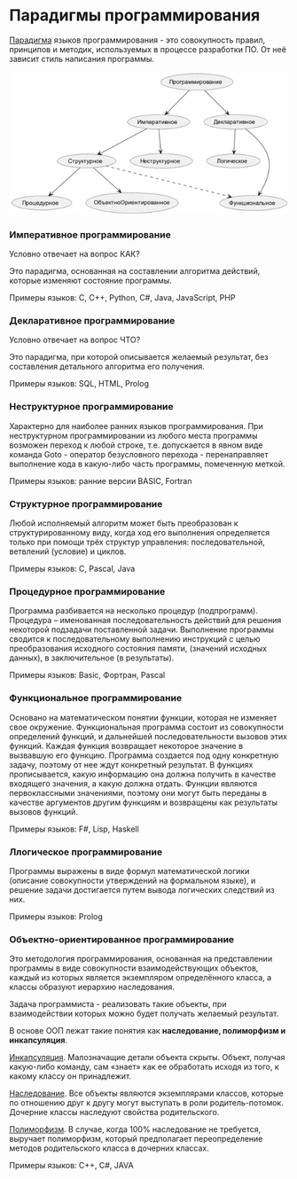 # Парадигмы программирования

<u>Парадигма</u> языков программирования - это совокупность правил, принципов и методик, используемых в процессе разработки ПО. От неё 
зависит стиль написания программы.

![diagramJPG.jpg](diagramJPG.jpg)

### Императивное программирование
Условно отвечает на вопрос КАК? <br>

Это парадигма, основанная на составлении алгоритма действий, которые изменяют состояние программы. <br>

Примеры языков: C, C++, Python, C#, Java, JavaScript, PHP


### Декларативное программирование 
Условно отвечает на вопрос ЧТО? <br>

Это парадигма, при которой описывается желаемый результат, без составления детального алгоритма его получения. <br>

Примеры языков: SQL, HTML, Prolog

### Неструктурное программирование 
Характерно для наиболее ранних языков программирования. При неструктурном программировании из любого места программы возможен переход к любой 
строке, т.е. допускается в явном виде команда Goto - оператор безусловного перехода - перенаправляет выполнение кода в какую-либо часть программы, 
помеченную меткой.

Примеры языков: ранние версии BASIC, Fortran

### Структурное программирование
Любой исполняемый алгоритм может быть преобразован к структурированному виду, когда ход его выполнения 
определяется только при помощи трёх структур управления: последовательной, ветвлений (условие) и циклов. 

Примеры языков: C, Pascal, Java

### Процедурное программирование
Программа разбивается на несколько процедур (подпрограмм). Процедура – именованная последовательность действий для 
решения некоторой подзадачи поставленной задачи. Выполнение программы сводится к последовательному выполнению инструкций с целью преобразования исходного состояния памяти, (значений исходных данных), в заключительное (в результаты).

Примеры языков: Basic, Фортран, Pascal

### Функциональное программирование
Основано на математическом понятии функции, которая не изменяет свое окружение. Функциональная программа 
состоит из совокупности определений функций, и дальнейшей последовательности вызовов этих функций. Каждая функция возвращает некоторое значение в 
вызвавшую его функцию. Программа создается под одну конкретную задачу, поэтому от нее ждут конкретный результат. В функциях прописывается, какую информацию она должна получить в качестве входящего значения, а какую должна отдать. Функции являются первоклассными значениями, поэтому они могут быть переданы в качестве аргументов другим функциям и возвращены как результаты вызовов функций.

Примеры языков: F#, Lisp, Haskell

### Ллогическое программирование
Программы выражены в виде формул математической логики (описание совокупности утверждений на формальном языке), и 
решение задачи достигается путем вывода логических следствий из них.

Примеры языков: Prolog

### Объектно-ориентированное программирование
Это методология программирования, основанная на представлении программы в виде совокупности взаимодействующих объектов, каждый из которых является 
экземпляром определённого класса, а классы образуют иерархию наследования.  

Задача программиста - реализовать такие объекты, при взаимодействии которых можно будет получать желаемый результат.

В основе ООП лежат такие понятия как **наследование, полиморфизм и инкапсуляция**.

<u>Инкапсуляция</u>. Малозначащие детали объекта скрыты. Объект, получая какую-либо команду, сам «знает» как ее обработать исходя 
из того, к какому классу он принадлежит. 

<u>Наследование</u>. Все объекты являются экземплярами классов, которые по отношению друг к другу могут выступать в роли родитель-потомок. Дочерние 
классы 
наследуют свойства родительского. 

<u>Полиморфизм</u>. В случае, когда 100% наследование не требуется, выручает полиморфизм, который предполагает переопределение методов 
родительского класса в дочерних классах.


Примеры языков: С++, C#, JAVA